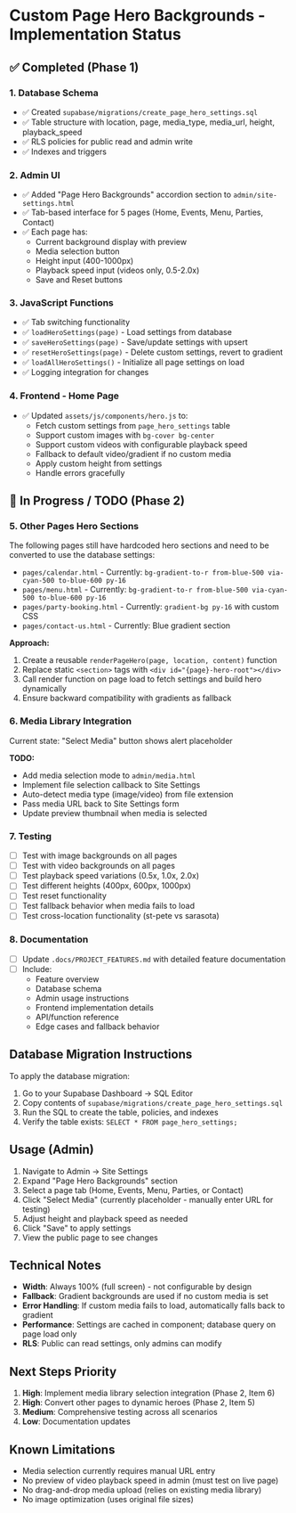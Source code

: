 # Custom Page Hero Backgrounds - Implementation Status

## ✅ Completed (Phase 1)

### 1. Database Schema
- ✅ Created `supabase/migrations/create_page_hero_settings.sql`
- ✅ Table structure with location, page, media_type, media_url, height, playback_speed
- ✅ RLS policies for public read and admin write
- ✅ Indexes and triggers

### 2. Admin UI  
- ✅ Added "Page Hero Backgrounds" accordion section to `admin/site-settings.html`
- ✅ Tab-based interface for 5 pages (Home, Events, Menu, Parties, Contact)
- ✅ Each page has:
  - Current background display with preview
  - Media selection button
  - Height input (400-1000px)
  - Playback speed input (videos only, 0.5-2.0x)
  - Save and Reset buttons

### 3. JavaScript Functions
- ✅ Tab switching functionality
- ✅ `loadHeroSettings(page)` - Load settings from database
- ✅ `saveHeroSettings(page)` - Save/update settings with upsert
- ✅ `resetHeroSettings(page)` - Delete custom settings, revert to gradient
- ✅ `loadAllHeroSettings()` - Initialize all page settings on load
- ✅ Logging integration for changes

### 4. Frontend - Home Page
- ✅ Updated `assets/js/components/hero.js` to:
  - Fetch custom settings from `page_hero_settings` table
  - Support custom images with `bg-cover bg-center`
  - Support custom videos with configurable playback speed
  - Fallback to default video/gradient if no custom media
  - Apply custom height from settings
  - Handle errors gracefully

## 🔄 In Progress / TODO (Phase 2)

### 5. Other Pages Hero Sections
The following pages still have hardcoded hero sections and need to be converted to use the database settings:

- `pages/calendar.html` - Currently: `bg-gradient-to-r from-blue-500 via-cyan-500 to-blue-600 py-16`
- `pages/menu.html` - Currently: `bg-gradient-to-r from-blue-500 via-cyan-500 to-blue-600 py-16`
- `pages/party-booking.html` - Currently: `gradient-bg py-16` with custom CSS
- `pages/contact-us.html` - Currently: Blue gradient section

**Approach:**
1. Create a reusable `renderPageHero(page, location, content)` function
2. Replace static `<section>` tags with `<div id="{page}-hero-root"></div>`
3. Call render function on page load to fetch settings and build hero dynamically
4. Ensure backward compatibility with gradients as fallback

### 6. Media Library Integration
Current state: "Select Media" button shows alert placeholder

**TODO:**
- Add media selection mode to `admin/media.html`
- Implement file selection callback to Site Settings
- Auto-detect media type (image/video) from file extension
- Pass media URL back to Site Settings form
- Update preview thumbnail when media is selected

### 7. Testing
- [ ] Test with image backgrounds on all pages
- [ ] Test with video backgrounds on all pages
- [ ] Test playback speed variations (0.5x, 1.0x, 2.0x)
- [ ] Test different heights (400px, 600px, 1000px)
- [ ] Test reset functionality
- [ ] Test fallback behavior when media fails to load
- [ ] Test cross-location functionality (st-pete vs sarasota)

### 8. Documentation
- [ ] Update `.docs/PROJECT_FEATURES.md` with detailed feature documentation
- [ ] Include:
  - Feature overview
  - Database schema
  - Admin usage instructions
  - Frontend implementation details
  - API/function reference
  - Edge cases and fallback behavior

## Database Migration Instructions

To apply the database migration:

1. Go to your Supabase Dashboard → SQL Editor
2. Copy contents of `supabase/migrations/create_page_hero_settings.sql`
3. Run the SQL to create the table, policies, and indexes
4. Verify the table exists: `SELECT * FROM page_hero_settings;`

## Usage (Admin)

1. Navigate to Admin → Site Settings
2. Expand "Page Hero Backgrounds" section
3. Select a page tab (Home, Events, Menu, Parties, or Contact)
4. Click "Select Media" (currently placeholder - manually enter URL for testing)
5. Adjust height and playback speed as needed
6. Click "Save" to apply settings
7. View the public page to see changes

## Technical Notes

- **Width**: Always 100% (full screen) - not configurable by design
- **Fallback**: Gradient backgrounds are used if no custom media is set
- **Error Handling**: If custom media fails to load, automatically falls back to gradient
- **Performance**: Settings are cached in component; database query on page load only
- **RLS**: Public can read settings, only admins can modify

## Next Steps Priority

1. **High**: Implement media library selection integration (Phase 2, Item 6)
2. **High**: Convert other pages to dynamic heroes (Phase 2, Item 5)
3. **Medium**: Comprehensive testing across all scenarios
4. **Low**: Documentation updates

## Known Limitations

- Media selection currently requires manual URL entry
- No preview of video playback speed in admin (must test on live page)
- No drag-and-drop media upload (relies on existing media library)
- No image optimization (uses original file sizes)

